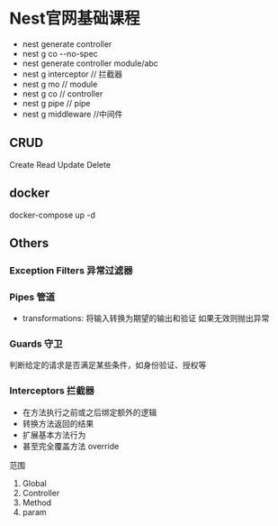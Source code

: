 # Nest官网基础课程

- nest generate controller
- nest g co --no-spec
- nest generate controller module/abc
- nest g interceptor // 拦截器
- nest g mo // module
- nest g co // controller
- nest g pipe // pipe
- nest g middleware //中间件

## CRUD

Create Read Update Delete

## docker

docker-compose up -d

## Others

### Exception Filters 异常过滤器

### Pipes 管道

- transformations: 将输入转换为期望的输出和验证 如果无效则抛出异常

### Guards 守卫

判断给定的请求是否满足某些条件，如身份验证、授权等

### Interceptors 拦截器

- 在方法执行之前或之后绑定额外的逻辑
- 转换方法返回的结果
- 扩展基本方法行为
- 甚至完全覆盖方法 override

范围

1. Global
2. Controller
3. Method
4. param
